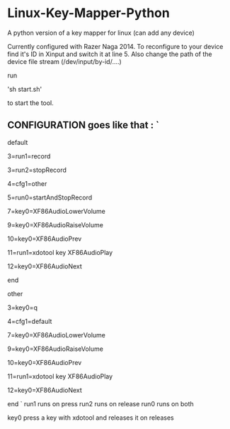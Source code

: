 # Linux-Key-Mapper-Python
A python version of a key mapper for linux (can add any device)

Currently configured with Razer Naga 2014.
To reconfigure to your device find it's ID in Xinput and switch it at line 5.
Also change the path of the device file stream (/dev/input/by-id/....)

run

'sh start.sh'

to start the tool.
## CONFIGURATION goes like that : `
  default
  
  3=run1=record
  
  3=run2=stopRecord
  
  4=cfg1=other
  
  5=run0=startAndStopRecord
  
  7=key0=XF86AudioLowerVolume
  
  9=key0=XF86AudioRaiseVolume
  
  10=key0=XF86AudioPrev
  
  11=run1=xdotool key XF86AudioPlay
  
  12=key0=XF86AudioNext
  
  end
  
  other
  
  3=key0=q
  
  4=cfg1=default
  
  7=key0=XF86AudioLowerVolume
  
  9=key0=XF86AudioRaiseVolume
  
  10=key0=XF86AudioPrev
  
  11=run1=xdotool key XF86AudioPlay
  
  12=key0=XF86AudioNext
  
  end
`
run1 runs on press
run2 runs on release
run0 runs on both

key0 press a key with xdotool and releases it on releases
